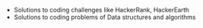 - Solutions to coding challenges like HackerRank, HackerEarth
- Solutions to coding problems of Data structures and algorithms